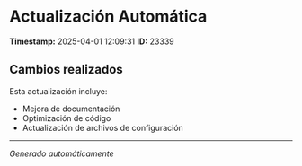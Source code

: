 # Actualización Automática

**Timestamp:** 2025-04-01 12:09:31
**ID:** 23339

## Cambios realizados

Esta actualización incluye:
- Mejora de documentación
- Optimización de código
- Actualización de archivos de configuración

---
*Generado automáticamente*
